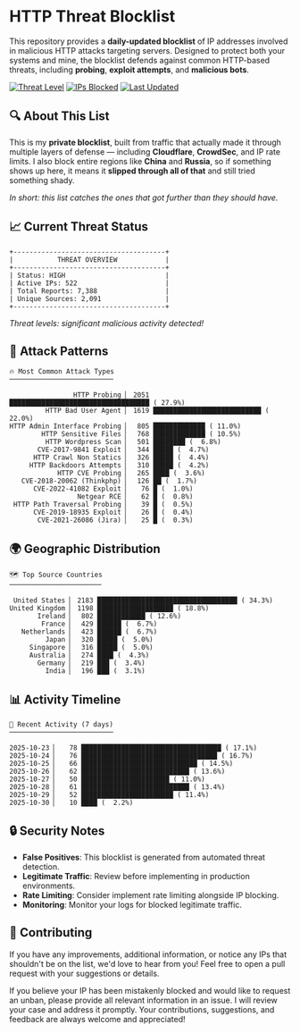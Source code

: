 # HTTP Threat Blocklist

This repository provides a **daily-updated blocklist** of IP addresses involved in malicious HTTP attacks targeting servers. Designed to protect both your systems and mine, the blocklist defends against common HTTP-based threats, including **probing**, **exploit attempts**, and **malicious bots**.

[![Threat Level](https://img.shields.io/badge/Threat%20Level-HIGH-red)](.)
[![IPs Blocked](https://img.shields.io/badge/IPs%20Blocked-522-blue)](.)
[![Last Updated](https://img.shields.io/badge/Updated-2025--10--30-brightgreen)](.)

## 🔍 About This List

This is my **private blocklist**, built from traffic that actually made it through multiple layers of defense — including **Cloudflare**, **CrowdSec**, and IP rate limits. I also block entire regions like **China** and **Russia**, so if something shows up here, it means it **slipped through all of that** and still tried something shady.

*In short: this list catches the ones that got further than they should have.*

## 📈 Current Threat Status

```
+--------------------------------------+
|           THREAT OVERVIEW            |
+--------------------------------------+
| Status: HIGH                         |
| Active IPs: 522                      |
| Total Reports: 7,388                 |
| Unique Sources: 2,091                |
+--------------------------------------+
```

*Threat levels: significant malicious activity detected!*

## 🎯 Attack Patterns

```
🔥 Most Common Attack Types
──────────────────────────

                HTTP Probing ▏ 2051 ███████████████████████████████████ ( 27.9%)
         HTTP Bad User Agent ▏ 1619 ███████████████████████████ ( 22.0%)
HTTP Admin Interface Probing ▏  805 █████████████ ( 11.0%)
        HTTP Sensitive Files ▏  768 █████████████ ( 10.5%)
         HTTP Wordpress Scan ▏  501 ████████ (  6.8%)
       CVE-2017-9841 Exploit ▏  344 █████ (  4.7%)
      HTTP Crawl Non Statics ▏  326 █████ (  4.4%)
     HTTP Backdoors Attempts ▏  310 █████ (  4.2%)
            HTTP CVE Probing ▏  265 ████ (  3.6%)
   CVE-2018-20062 (Thinkphp) ▏  126 ██ (  1.7%)
      CVE-2022-41082 Exploit ▏   76 █ (  1.0%)
                 Netgear RCE ▏   62 █ (  0.8%)
 HTTP Path Traversal Probing ▏   39 █ (  0.5%)
      CVE-2019-18935 Exploit ▏   26 █ (  0.4%)
       CVE-2021-26086 (Jira) ▏   25 █ (  0.3%)
```

## 🌍 Geographic Distribution

```
🗺️ Top Source Countries
───────────────────────

 United States ▏ 2183 ███████████████████████████████████ ( 34.3%)
United Kingdom ▏ 1198 ███████████████████ ( 18.8%)
       Ireland ▏  802 ████████████ ( 12.6%)
        France ▏  429 ██████ (  6.7%)
   Netherlands ▏  423 ██████ (  6.7%)
         Japan ▏  320 █████ (  5.0%)
     Singapore ▏  316 █████ (  5.0%)
     Australia ▏  274 ████ (  4.3%)
       Germany ▏  219 ███ (  3.4%)
         India ▏  196 ███ (  3.1%)
```

## 📊 Activity Timeline

```
📅 Recent Activity (7 days)
──────────────────────────

2025-10-23 ▏   78 ███████████████████████████████████ ( 17.1%)
2025-10-24 ▏   76 ██████████████████████████████████ ( 16.7%)
2025-10-25 ▏   66 █████████████████████████████ ( 14.5%)
2025-10-26 ▏   62 ███████████████████████████ ( 13.6%)
2025-10-27 ▏   50 ██████████████████████ ( 11.0%)
2025-10-28 ▏   61 ███████████████████████████ ( 13.4%)
2025-10-29 ▏   52 ███████████████████████ ( 11.4%)
2025-10-30 ▏   10 ████ (  2.2%)
```

## 🔒 Security Notes

- **False Positives**: This blocklist is generated from automated threat detection.
- **Legitimate Traffic**: Review before implementing in production environments.
- **Rate Limiting**: Consider implement rate limiting alongside IP blocking.
- **Monitoring**: Monitor your logs for blocked legitimate traffic.

## 🤝 Contributing

If you have any improvements, additional information, or notice any IPs that shouldn't be on the list, we'd love to hear from you! Feel free to open a pull request with your suggestions or details.

If you believe your IP has been mistakenly blocked and would like to request an unban, please provide all relevant information in an issue. I will review your case and address it promptly. Your contributions, suggestions, and feedback are always welcome and appreciated!